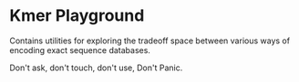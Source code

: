 Kmer Playground
===============

Contains utilities for exploring the tradeoff space between various ways of encoding exact sequence databases.

Don't ask, don't touch, don't use, Don't Panic.

